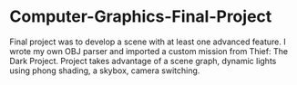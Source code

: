 # Computer-Graphics-Final-Project
Final project was to develop a scene with at least one advanced feature. I wrote my own OBJ parser and imported a custom mission from Thief: The Dark Project.
Project takes advantage of a scene graph, dynamic lights using phong shading, a skybox, camera switching.
